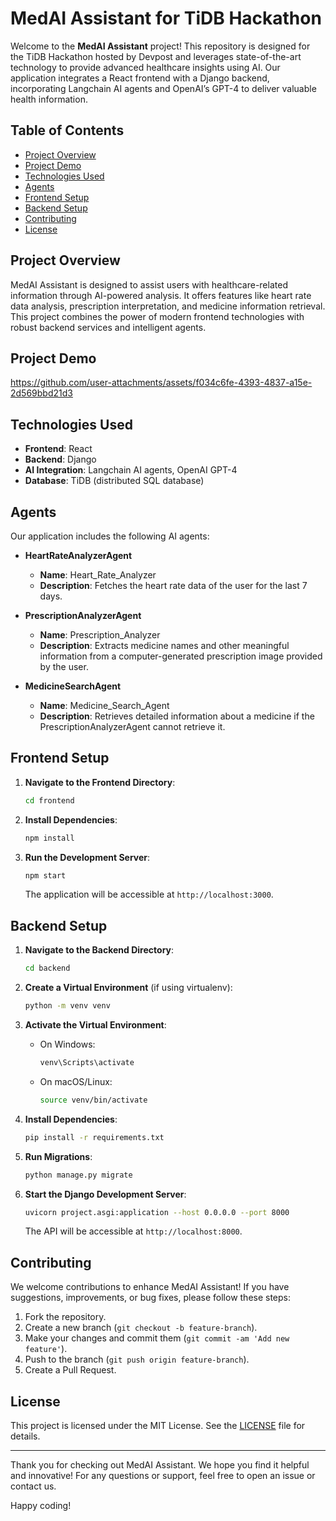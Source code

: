 # MedAI Assistant for TiDB Hackathon

Welcome to the **MedAI Assistant** project! This repository is designed for the TiDB Hackathon hosted by Devpost and leverages state-of-the-art technology to provide advanced healthcare insights using AI. Our application integrates a React frontend with a Django backend, incorporating Langchain AI agents and OpenAI’s GPT-4 to deliver valuable health information.

## Table of Contents

- [Project Overview](#project-overview)
- [Project Demo](#project-demo)
- [Technologies Used](#technologies-used)
- [Agents](#agents)
- [Frontend Setup](#frontend-setup)
- [Backend Setup](#backend-setup)
- [Contributing](#contributing)
- [License](#license)

## Project Overview

MedAI Assistant is designed to assist users with healthcare-related information through AI-powered analysis. It offers features like heart rate data analysis, prescription interpretation, and medicine information retrieval. This project combines the power of modern frontend technologies with robust backend services and intelligent agents.

## Project Demo


https://github.com/user-attachments/assets/f034c6fe-4393-4837-a15e-2d569bbd21d3



## Technologies Used

- **Frontend**: React
- **Backend**: Django
- **AI Integration**: Langchain AI agents, OpenAI GPT-4
- **Database**: TiDB (distributed SQL database)

## Agents

Our application includes the following AI agents:

- **HeartRateAnalyzerAgent**
  - **Name**: Heart_Rate_Analyzer
  - **Description**: Fetches the heart rate data of the user for the last 7 days.

- **PrescriptionAnalyzerAgent**
  - **Name**: Prescription_Analyzer
  - **Description**: Extracts medicine names and other meaningful information from a computer-generated prescription image provided by the user.

- **MedicineSearchAgent**
  - **Name**: Medicine_Search_Agent
  - **Description**: Retrieves detailed information about a medicine if the PrescriptionAnalyzerAgent cannot retrieve it.

## Frontend Setup

1. **Navigate to the Frontend Directory**:
   ```bash
   cd frontend
   ```

2. **Install Dependencies**:
   ```bash
   npm install
   ```

3. **Run the Development Server**:
   ```bash
   npm start
   ```
   The application will be accessible at `http://localhost:3000`.

## Backend Setup

1. **Navigate to the Backend Directory**:
   ```bash
   cd backend
   ```

2. **Create a Virtual Environment** (if using virtualenv):
   ```bash
   python -m venv venv
   ```

3. **Activate the Virtual Environment**:
   - On Windows:
     ```bash
     venv\Scripts\activate
     ```
   - On macOS/Linux:
     ```bash
     source venv/bin/activate
     ```

4. **Install Dependencies**:
   ```bash
   pip install -r requirements.txt
   ```

5. **Run Migrations**:
   ```bash
   python manage.py migrate
   ```

6. **Start the Django Development Server**:
   ```bash
   uvicorn project.asgi:application --host 0.0.0.0 --port 8000
   ```
   The API will be accessible at `http://localhost:8000`.

## Contributing

We welcome contributions to enhance MedAI Assistant! If you have suggestions, improvements, or bug fixes, please follow these steps:

1. Fork the repository.
2. Create a new branch (`git checkout -b feature-branch`).
3. Make your changes and commit them (`git commit -am 'Add new feature'`).
4. Push to the branch (`git push origin feature-branch`).
5. Create a Pull Request.

## License

This project is licensed under the MIT License. See the [LICENSE](LICENSE) file for details.

---

Thank you for checking out MedAI Assistant. We hope you find it helpful and innovative! For any questions or support, feel free to open an issue or contact us.

Happy coding!


